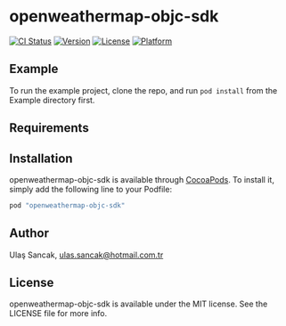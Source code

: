 # openweathermap-objc-sdk

[![CI Status](http://img.shields.io/travis/rocxteady/openweathermap-objc-sdk.svg?style=flat)](https://travis-ci.org/rocxteady/openweathermap-objc-sdk)
[![Version](https://img.shields.io/cocoapods/v/openweathermap-objc-sdk.svg?style=flat)](http://cocoapods.org/pods/openweathermap-objc-sdk)
[![License](https://img.shields.io/cocoapods/l/openweathermap-objc-sdk.svg?style=flat)](http://cocoapods.org/pods/openweathermap-objc-sdk)
[![Platform](https://img.shields.io/cocoapods/p/openweathermap-objc-sdk.svg?style=flat)](http://cocoapods.org/pods/openweathermap-objc-sdk)

## Example

To run the example project, clone the repo, and run `pod install` from the Example directory first.

## Requirements

## Installation

openweathermap-objc-sdk is available through [CocoaPods](http://cocoapods.org). To install
it, simply add the following line to your Podfile:

```ruby
pod "openweathermap-objc-sdk"
```

## Author

Ulaş Sancak, ulas.sancak@hotmail.com.tr

## License

openweathermap-objc-sdk is available under the MIT license. See the LICENSE file for more info.
